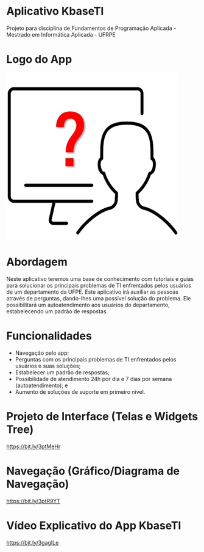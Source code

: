 # Aplicativo KbaseTI
Projeto para disciplina de Fundamentos de Programação Aplicada - Mestrado em Informática Aplicada - UFRPE

# Logo do App
![alt text](https://github.com/herdersoncouto/FPABaseConhecimentoTI/blob/main/Logo%20App%20BaseDeConhecimento.jpg)

# Abordagem
Neste aplicativo teremos uma base de conhecimento com tutoriais e guias para solucionar os principais problemas de TI enfrentados pelos usuários de um departamento da UFPE. Este aplicativo irá auxiliar as pessoas através de perguntas, dando-lhes uma possível solução do problema. Ele possibilitará um autoatendimento aos usuários do departamento, estabelecendo um padrão de respostas.

# Funcionalidades
* Navegação pelo app;
* Perguntas com os principais problemas de TI enfrentados pelos usuários e suas soluções; 
* Estabelecer um padrão de respostas;
* Possibilidade de atendimento 24h por dia e 7 dias por semana (autoatendimento); e
* Aumento de soluções de suporte em primeiro nível.

# Projeto de Interface (Telas e Widgets Tree)
https://bit.ly/3ptMeHr

# Navegação (Gráfico/Diagrama de Navegação)
https://bit.ly/3ptR9YT

# Vídeo Explicativo do App KbaseTI
https://bit.ly/3gagILe
